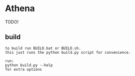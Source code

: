 # Athena
TODO!
## build
```
to build run BUILD.bat or BUILD.sh.
this just runs the python build.py script for convenience.

run:
python build.py --help
for extra options
```